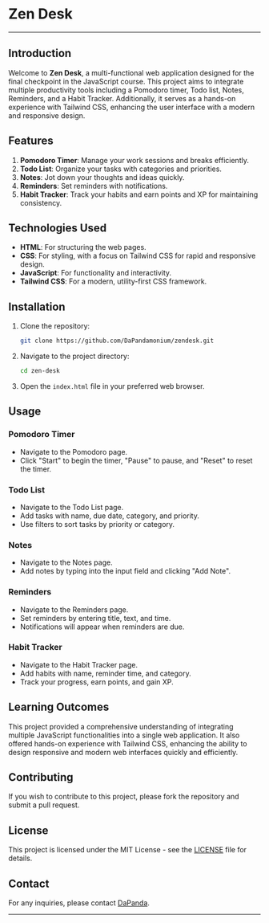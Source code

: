 # Zen Desk
---
## Introduction
Welcome to **Zen Desk**, a multi-functional web application designed for the final checkpoint in the JavaScript course. This project aims to integrate multiple productivity tools including a Pomodoro timer, Todo list, Notes, Reminders, and a Habit Tracker. Additionally, it serves as a hands-on experience with Tailwind CSS, enhancing the user interface with a modern and responsive design.

## Features
1. **Pomodoro Timer**: Manage your work sessions and breaks efficiently.
2. **Todo List**: Organize your tasks with categories and priorities.
3. **Notes**: Jot down your thoughts and ideas quickly.
4. **Reminders**: Set reminders with notifications.
5. **Habit Tracker**: Track your habits and earn points and XP for maintaining consistency.

## Technologies Used
- **HTML**: For structuring the web pages.
- **CSS**: For styling, with a focus on Tailwind CSS for rapid and responsive design.
- **JavaScript**: For functionality and interactivity.
- **Tailwind CSS**: For a modern, utility-first CSS framework.

## Installation
1. Clone the repository:
   ```sh
   git clone https://github.com/DaPandamonium/zendesk.git
   ```
2. Navigate to the project directory:
   ```sh
   cd zen-desk
   ```
3. Open the `index.html` file in your preferred web browser.

## Usage
### Pomodoro Timer
- Navigate to the Pomodoro page.
- Click "Start" to begin the timer, "Pause" to pause, and "Reset" to reset the timer.

### Todo List
- Navigate to the Todo List page.
- Add tasks with name, due date, category, and priority.
- Use filters to sort tasks by priority or category.

### Notes
- Navigate to the Notes page.
- Add notes by typing into the input field and clicking "Add Note".

### Reminders
- Navigate to the Reminders page.
- Set reminders by entering title, text, and time.
- Notifications will appear when reminders are due.

### Habit Tracker
- Navigate to the Habit Tracker page.
- Add habits with name, reminder time, and category.
- Track your progress, earn points, and gain XP.

## Learning Outcomes
This project provided a comprehensive understanding of integrating multiple JavaScript functionalities into a single web application. It also offered hands-on experience with Tailwind CSS, enhancing the ability to design responsive and modern web interfaces quickly and efficiently.

## Contributing
If you wish to contribute to this project, please fork the repository and submit a pull request.

## License
This project is licensed under the MIT License - see the [LICENSE](LICENSE) file for details.

## Contact
For any inquiries, please contact [DaPanda](https://github.com/DaPandamonium).

---
